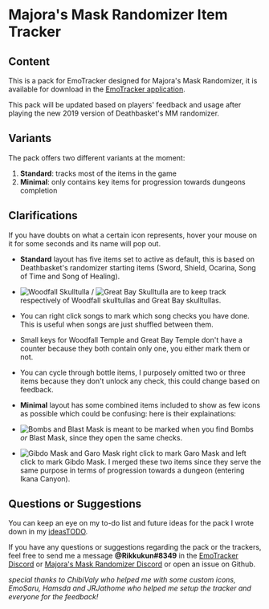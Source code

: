 # Majora's Mask Randomizer Item Tracker

## Content

This is a pack for EmoTracker designed for Majora's Mask Randomizer, it is available for download in the [EmoTracker application](https://emotracker.net/).

This pack will be updated based on players' feedback and usage after playing the new 2019 version of Deathbasket's MM randomizer.

## Variants

The pack offers two different variants at the moment:

1. **Standard**: tracks most of the items in the game
2. **Minimal**: only contains key items for progression towards dungeons completion

## Clarifications

If you have doubts on what a certain icon represents, hover your mouse on it for some seconds and its name will pop out.

* **Standard** layout has five items set to active as default, this is based on Deathbasket's randomizer starting items (Sword, Shield, Ocarina, Song of Time and Song of Healing).

* ![Woodfall Skulltulla](http://puu.sh/CLLLk/d86abe03e1.png) / ![Great Bay Skulltulla](http://puu.sh/CLLKX/70c5dda9f0.png) are to keep track respectively of Woodfall skulltullas and Great Bay skulltullas.

* You can right click songs to mark which song checks you have done. This is useful when songs are just shuffled between them.

* Small keys for Woodfall Temple and Great Bay Temple don't have a counter because they both contain only one, you either mark them or not.

* You can cycle through bottle items, I purposely omitted two or three items because they don't unlock any check, this could change based on feedback.

* **Minimal** layout has some combined items included to show as few icons as possible which could be confusing: here is their explainations:

* ![Bombs and Blast Mask](http://puu.sh/CLLKB/9650b27006.png) is meant to be marked when you find Bombs *or* Blast Mask, since they open the same checks.

* ![Gibdo Mask and Garo Mask](http://puu.sh/CLLNE/1135257ca0.png) right click to mark Garo Mask and left click to mark Gibdo Mask. I merged these two items since they serve the same purpose in terms of progression towards a dungeon (entering Ikana Canyon).

## Questions or Suggestions

You can keep an eye on my to-do list and future ideas for the pack I wrote down in my [ideasTODO](https://github.com/Rikkukun/Rikkukun.github.io/blob/master/ideasTODO.md).

If you have any questions or suggestions regarding the pack or the trackers, feel free to send me a message **@Rikkukun#8349** in the [EmoTracker Discord](https://emotracker.net/community/) or [Majora's Mask Randomizer Discord](https://discord.gg/2xpZYQq) or open an issue on Github.

*special thanks to ChibiValy who helped me with some custom icons, EmoSaru, Hamsda and JRJathome who helped me setup the tracker and everyone for the feedback!*